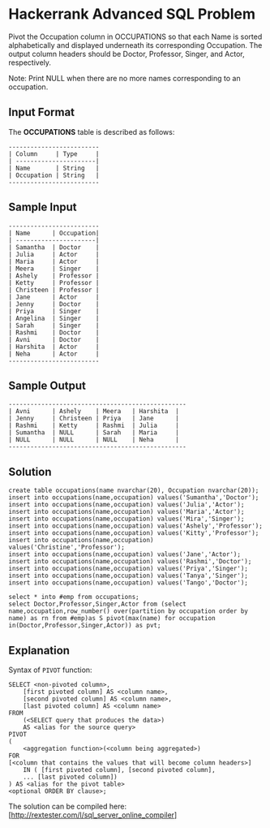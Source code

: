 # Hackerrank Advanced SQL Problem
Pivot the Occupation column in OCCUPATIONS so that each Name is sorted alphabetically and displayed underneath its corresponding Occupation. The output column headers should be Doctor, Professor, Singer, and Actor, respectively.

Note: Print NULL when there are no more names corresponding to an occupation.

## Input Format
The **OCCUPATIONS** table is described as follows:
```
-------------------------
| Column     | Type     |
| ----------------------|
| Name       | String   |
| Occupation | String   |
-------------------------
```
## Sample Input
```
-------------------------
| Name      | Occupation|
| ----------------------|
| Samantha  | Doctor    |
| Julia     | Actor     |
| Maria     | Actor     |
| Meera     | Singer    |
| Ashely    | Professor |
| Ketty     | Professor |
| Christeen | Professor |
| Jane      | Actor     |
| Jenny     | Doctor    |
| Priya     | Singer    |
| Angelina  | Singer    |
| Sarah     | Singer    |
| Rashmi    | Doctor    |
| Avni      | Doctor    |
| Harshita  | Actor     |
| Neha      | Actor     |
-------------------------
```
## Sample Output
```
-------------------------------------------------
| Avni      | Ashely    | Meera   | Harshita  |
| Jenny     | Christeen | Priya   | Jane      |
| Rashmi    | Ketty     | Rashmi  | Julia     |
| Sumantha  | NULL      | Sarah   | Maria     |
| NULL      | NULL      | NULL    | Neha      |
-------------------------------------------------
```

## Solution
```
create table occupations(name nvarchar(20), Occupation nvarchar(20));
insert into occupations(name,occupation) values('Sumantha','Doctor');
insert into occupations(name,occupation) values('Julia','Actor');
insert into occupations(name,occupation) values('Maria','Actor');
insert into occupations(name,occupation) values('Mira','Singer');
insert into occupations(name,occupation) values('Ashely','Professor');
insert into occupations(name,occupation) values('Kitty','Professor');
insert into occupations(name,occupation) values('Christine','Professor');
insert into occupations(name,occupation) values('Jane','Actor');
insert into occupations(name,occupation) values('Rashmi','Doctor');
insert into occupations(name,occupation) values('Priya','Singer');
insert into occupations(name,occupation) values('Tanya','Singer');
insert into occupations(name,occupation) values('Tango','Doctor');

select * into #emp from occupations;
select Doctor,Professor,Singer,Actor from (select name,occupation,row_number() over(partition by occupation order by name) as rn from #emp)as S pivot(max(name) for occupation in(Doctor,Professor,Singer,Actor)) as pvt;
```
## Explanation
Syntax of `PIVOT` function:
```
SELECT <non-pivoted column>,
    [first pivoted column] AS <column name>,
    [second pivoted column] AS <column name>,
    [last pivoted column] AS <column name>
FROM
    (<SELECT query that produces the data>)
    AS <alias for the source query>
PIVOT
(
    <aggregation function>(<column being aggregated>)
FOR
[<column that contains the values that will become column headers>]
    IN ( [first pivoted column], [second pivoted column],
    ... [last pivoted column])
) AS <alias for the pivot table>
<optional ORDER BY clause>;
```
The solution can be compiled here: [http://rextester.com/l/sql_server_online_compiler]
